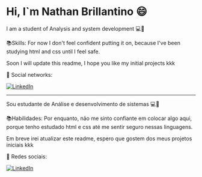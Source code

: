 # Hi, I`m Nathan Brillantino 😄


I am a student of Analysis and system development 💻📘



📚Skills: 
For now I don't feel confident putting it on, because I've been studying html and css until I feel safe.

Soon I will update this readme, I hope you like my initial projects kkk

💌   Social networks: <p align="center">

<a href="https://www.linkedin.com/in/nathan-brillantino-0312701b4/"><img src="https://img.shields.io/badge/LinkedIn-%230077B5.svg?&style=flat-square&logo=linkedin&logoColor=white" alt="LinkedIn"></a>

---

Sou estudante de Análise e desenvolvimento de sistemas 💻📘


📚Habilidades:
Por enquanto, não me sinto confiante em colocar algo aqui, porque tenho estudado html e css até me sentir seguro nessas linguagens.


Em breve irei atualizar este readme, espero que gostem dos meus projetos iniciais kkk

💌 Redes sociais: <p align="center">

<a href="https://www.linkedin.com/in/nathan-brillantino-0312701b4/"><img src="https://img.shields.io/badge/LinkedIn-%230077B5.svg?&style=flat-square&logo=linkedin&logoColor=white" alt="LinkedIn"></a>
